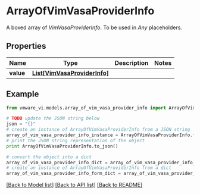 # ArrayOfVimVasaProviderInfo

A boxed array of *VimVasaProviderInfo*. To be used in *Any* placeholders. 

## Properties
Name | Type | Description | Notes
------------ | ------------- | ------------- | -------------
**value** | [**List[VimVasaProviderInfo]**](VimVasaProviderInfo.md) |  | 

## Example

```python
from vmware_vi.models.array_of_vim_vasa_provider_info import ArrayOfVimVasaProviderInfo

# TODO update the JSON string below
json = "{}"
# create an instance of ArrayOfVimVasaProviderInfo from a JSON string
array_of_vim_vasa_provider_info_instance = ArrayOfVimVasaProviderInfo.from_json(json)
# print the JSON string representation of the object
print ArrayOfVimVasaProviderInfo.to_json()

# convert the object into a dict
array_of_vim_vasa_provider_info_dict = array_of_vim_vasa_provider_info_instance.to_dict()
# create an instance of ArrayOfVimVasaProviderInfo from a dict
array_of_vim_vasa_provider_info_form_dict = array_of_vim_vasa_provider_info.from_dict(array_of_vim_vasa_provider_info_dict)
```
[[Back to Model list]](../README.md#documentation-for-models) [[Back to API list]](../README.md#documentation-for-api-endpoints) [[Back to README]](../README.md)


